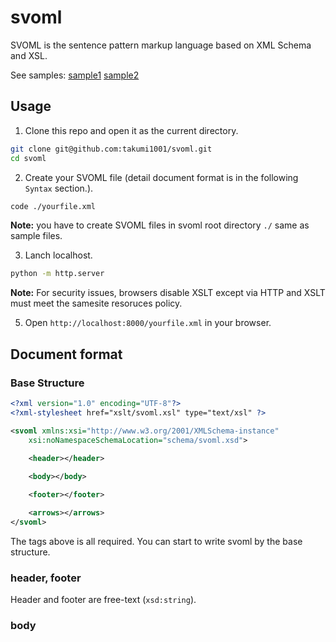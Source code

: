 # svoml

SVOML is the sentence pattern markup language based on XML Schema and XSL.

See samples: [sample1](https://takumi1001.github.io/svoml/sample1.xml) [sample2](https://takumi1001.github.io/svoml/sample2.xml)

## Usage

1. Clone this repo and open it as the current directory.
```sh
git clone git@github.com:takumi1001/svoml.git
cd svoml
```
2. Create your SVOML file (detail document format is in the following `Syntax` section.). 
```sh
code ./yourfile.xml
```
**Note:** you have to create SVOML files in svoml root directory `./` same as sample files.

3. Lanch localhost. 
```sh
python -m http.server
```
**Note:** For security issues, browsers disable XSLT except via HTTP and XSLT must meet the samesite resoruces policy.

5. Open `http://localhost:8000/yourfile.xml` in your browser.

## Document format

### Base Structure
```xml
<?xml version="1.0" encoding="UTF-8"?>
<?xml-stylesheet href="xslt/svoml.xsl" type="text/xsl" ?>

<svoml xmlns:xsi="http://www.w3.org/2001/XMLSchema-instance"
    xsi:noNamespaceSchemaLocation="schema/svoml.xsd">
  
    <header></header>

    <body></body>

    <footer></footer>

    <arrows></arrows>
</svoml>
```
The tags above is all required. You can start to write svoml by the base structure.

### header, footer
Header and footer are free-text (`xsd:string`).

### body
